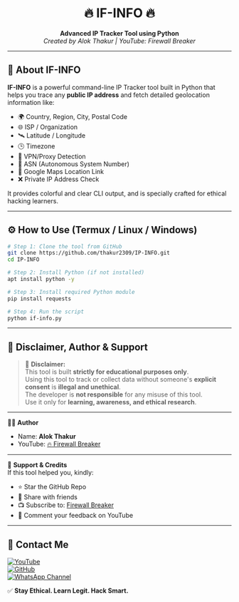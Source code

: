 <h1 align="center">🔥 IF-INFO 🔥</h1>
<p align="center">
  <strong>Advanced IP Tracker Tool using Python</strong><br>
  <em>Created by Alok Thakur | YouTube: Firewall Breaker</em>
</p>

---

## 📌 About IF-INFO

**IF-INFO** is a powerful command-line IP Tracker tool built in Python that helps you trace any **public IP address** and fetch detailed geolocation information like:

- 🌍 Country, Region, City, Postal Code
- 🌐 ISP / Organization
- 🛰️ Latitude / Longitude
- 🕒 Timezone
- 🔐 VPN/Proxy Detection
- 📡 ASN (Autonomous System Number)
- 🔗 Google Maps Location Link
- ❌ Private IP Address Check

It provides colorful and clear CLI output, and is specially crafted for ethical hacking learners.

---

## ⚙️ How to Use (Termux / Linux / Windows)

```bash
# Step 1: Clone the tool from GitHub
git clone https://github.com/thakur2309/IP-INFO.git
cd IP-INFO

# Step 2: Install Python (if not installed)
apt install python -y

# Step 3: Install required Python module
pip install requests

# Step 4: Run the script
python if-info.py
```

---

## 📢 Disclaimer, Author & Support

> 🔐 **Disclaimer:**  
This tool is built **strictly for educational purposes only**.  
Using this tool to track or collect data without someone's **explicit consent** is **illegal and unethical**.  
The developer is **not responsible** for any misuse of this tool.  
Use it only for **learning, awareness, and ethical research**.

---

👨‍💻 **Author**  
- Name: **Alok Thakur**  
- YouTube: [🔥 Firewall Breaker](https://www.youtube.com/@FirewallBreaker)

---

💬 **Support & Credits**  
If this tool helped you, kindly:

- ⭐ Star the GitHub Repo  
- 📲 Share with friends  
- 📺 Subscribe to: [Firewall Breaker](https://www.youtube.com/@FirewallBreaker)  
- 💬 Comment your feedback on YouTube  

---

## 📌 Contact Me  

<a href="https://youtube.com/@firewallbreaker09">
  <img src="https://img.shields.io/badge/YouTube-FF0000?style=for-the-badge&logo=youtube&logoColor=white" alt="YouTube">
</a>  
<br>  

<a href="https://github.com/thakur2309?tab=repositories">
  <img src="https://img.shields.io/badge/GitHub-000000?style=for-the-badge&logo=github&logoColor=white" alt="GitHub">
</a>  
<br>  

<a href="https://whatsapp.com/channel/0029VbAiqVMKLaHjg5J1Nm2F">
  <img src="https://img.shields.io/badge/WhatsApp-25D366?style=for-the-badge&logo=whatsapp&logoColor=white" alt="WhatsApp Channel">
</a>



✅ **Stay Ethical. Learn Legit. Hack Smart.**

